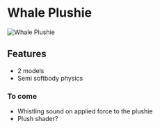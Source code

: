 # Whale Plushie
![Whale Plushie](https://aunirik.com/wp-content/uploads/2023/10/WhalePlushies.png)

## Features
- 2 models
- Semi softbody physics

### To come
- Whistling sound on applied force to the plushie
- Plush shader?